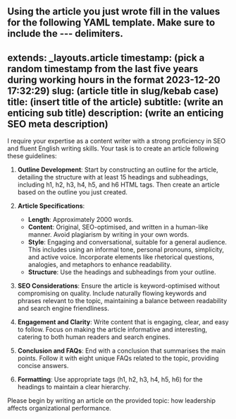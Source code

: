 Using the article you just wrote fill in the values for the following YAML template. Make sure to include the --- delimiters.
---
extends: _layouts.article
timestamp: (pick a random timestamp from the last five years during working hours in the format 2023-12-20 17:32:29)
slug: (article title in slug/kebab case)
title: (insert title of the article)
subtitle: (write an enticing sub title)
description: (write an enticing SEO meta description)
---
I require your expertise as a content writer with a strong proficiency in SEO and fluent English writing skills. Your task is to create an article following these guidelines:

1. **Outline Development**: Start by constructing an outline for the article, detailing the structure with at least 15 headings and subheadings, including h1, h2, h3, h4, h5, and h6 HTML tags. Then create an article based on the outline you just created.

2. **Article Specifications**:
   - **Length**: Approximately 2000 words.
   - **Content**: Original, SEO-optimised, and written in a human-like manner. Avoid plagiarism by writing in your own words.
   - **Style**: Engaging and conversational, suitable for a general audience. This includes using an informal tone, personal pronouns, simplicity, and active voice. Incorporate elements like rhetorical questions, analogies, and metaphors to enhance readability.
   - **Structure**: Use the headings and subheadings from your outline.

3. **SEO Considerations**: Ensure the article is keyword-optimised without compromising on quality. Include naturally flowing keywords and phrases relevant to the topic, maintaining a balance between readability and search engine friendliness.

4. **Engagement and Clarity**: Write content that is engaging, clear, and easy to follow. Focus on making the article informative and interesting, catering to both human readers and search engines.

5. **Conclusion and FAQs**: End with a conclusion that summarises the main points. Follow it with eight unique FAQs related to the topic, providing concise answers.

6. **Formatting**: Use appropriate tags (h1, h2, h3, h4, h5, h6) for the headings to maintain a clear hierarchy.

Please begin by writing an article on the provided topic: how leadership affects organizational performance.

